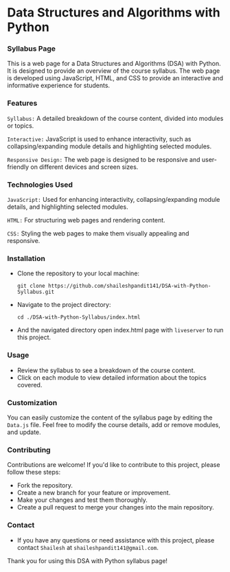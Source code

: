 # Data Structures and Algorithms with Python 

### Syllabus Page

This is a web page for a Data Structures and Algorithms (DSA) with Python. It is designed to provide an overview of the course syllabus. The web page is developed using JavaScript, HTML, and CSS to provide an interactive and informative experience for students.

### Features
`Syllabus:` A detailed breakdown of the course content, divided into modules or topics.

`Interactive:` JavaScript is used to enhance interactivity, such as collapsing/expanding module details and highlighting selected modules.

`Responsive Design:` The web page is designed to be responsive and user-friendly on different devices and screen sizes.

### Technologies Used

`JavaScript:` Used for enhancing interactivity, collapsing/expanding module details, and highlighting selected modules.

`HTML:` For structuring web pages and rendering content.

`CSS:` Styling the web pages to make them visually appealing and responsive.

### Installation

* Clone the repository to your local machine:
    ```shell
    git clone https://github.com/shaileshpandit141/DSA-with-Python-Syllabus.git
    ```

* Navigate to the project directory:
    ```shell
    cd ./DSA-with-Python-Syllabus/index.html
    ```

* And the navigated directory open index.html page with `liveserver` to run this project.


### Usage

* Review the syllabus to see a breakdown of the course content.
* Click on each module to view detailed information about the topics covered.


### Customization
You can easily customize the content of the syllabus page by editing the `Data.js` file. Feel free to modify the course details, add or remove modules, and update.


### Contributing
Contributions are welcome! If you'd like to contribute to this project, please follow these steps:

* Fork the repository.
* Create a new branch for your feature or improvement.
* Make your changes and test them thoroughly.
* Create a pull request to merge your changes into the main repository.

### Contact
* If you have any questions or need assistance with this project, please contact `Shailesh` at `shaileshpandit141@gmail.com`.

Thank you for using this DSA with Python syllabus page!